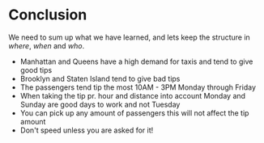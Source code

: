 
# Conclusion 

We need to sum up what we have learned, and lets keep the structure in *where*, *when* and *who*. 

- Manhattan and Queens have a high demand for taxis and tend to give good tips
- Brooklyn and Staten Island tend to give bad tips
- The passengers tend tip the most 10AM - 3PM Monday through Friday
- When taking the tip pr. hour and distance into account Monday and Sunday are good days to work and not Tuesday
- You can pick up any amount of passengers this will not affect the tip amount 
- Don't speed unless you are asked for it!



